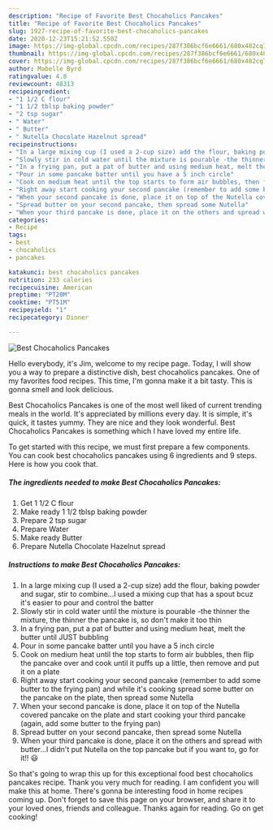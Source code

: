 ```yaml
---
description: "Recipe of Favorite Best Chocaholics Pancakes"
title: "Recipe of Favorite Best Chocaholics Pancakes"
slug: 1927-recipe-of-favorite-best-chocaholics-pancakes
date: 2020-12-23T15:21:52.550Z
image: https://img-global.cpcdn.com/recipes/287f386bcf6e6661/680x482cq70/best-chocaholics-pancakes-recipe-main-photo.jpg
thumbnail: https://img-global.cpcdn.com/recipes/287f386bcf6e6661/680x482cq70/best-chocaholics-pancakes-recipe-main-photo.jpg
cover: https://img-global.cpcdn.com/recipes/287f386bcf6e6661/680x482cq70/best-chocaholics-pancakes-recipe-main-photo.jpg
author: Mabelle Byrd
ratingvalue: 4.8
reviewcount: 48313
recipeingredient:
- "1 1/2 C flour"
- "1 1/2 tblsp baking powder"
- "2 tsp sugar"
- " Water"
- " Butter"
- " Nutella Chocolate Hazelnut spread"
recipeinstructions:
- "In a large mixing cup (I used a 2-cup size) add the flour, baking powder and sugar, stir to combine...I used a mixing cup that has a spout bcuz it&#39;s easier to pour and control the batter"
- "Slowly stir in cold water until the mixture is pourable -the thinner the mixture, the thinner the pancake is, so don&#39;t make it too thin"
- "In a frying pan, put a pat of butter and using medium heat, melt the butter until JUST bubbling"
- "Pour in some pancake batter until you have a 5 inch circle"
- "Cook on medium heat until the top starts to form air bubbles, then flip the pancake over and cook until it puffs up a little, then remove and put it on a plate"
- "Right away start cooking your second pancake (remember to add some butter to the frying pan) and while it&#39;s cooking spread some butter on the pancake on the plate, then spread some Nutella"
- "When your second pancake is done, place it on top of the Nutella covered pancake on the plate and start cooking your third pancake (again, add some butter to the frying pan)"
- "Spread butter on your second pancake, then spread some Nutella"
- "When your third pancake is done, place it on the others and spread with butter...I didn&#39;t put Nutella on the top pancake but if you want to, go for it!! 😃"
categories:
- Recipe
tags:
- best
- chocaholics
- pancakes

katakunci: best chocaholics pancakes 
nutrition: 233 calories
recipecuisine: American
preptime: "PT20M"
cooktime: "PT51M"
recipeyield: "1"
recipecategory: Dinner

---
```



![Best Chocaholics Pancakes](https://img-global.cpcdn.com/recipes/287f386bcf6e6661/680x482cq70/best-chocaholics-pancakes-recipe-main-photo.jpg)

Hello everybody, it's Jim, welcome to my recipe page. Today, I will show you a way to prepare a distinctive dish, best chocaholics pancakes. One of my favorites food recipes. This time, I'm gonna make it a bit tasty. This is gonna smell and look delicious.



Best Chocaholics Pancakes is one of the most well liked of current trending meals in the world. It's appreciated by millions every day. It is simple, it's quick, it tastes yummy. They are nice and they look wonderful. Best Chocaholics Pancakes is something which I have loved my entire life.


To get started with this recipe, we must first prepare a few components. You can cook best chocaholics pancakes using 6 ingredients and 9 steps. Here is how you cook that.

<!--inarticleads1-->

##### The ingredients needed to make Best Chocaholics Pancakes:

1. Get 1 1/2 C flour
1. Make ready 1 1/2 tblsp baking powder
1. Prepare 2 tsp sugar
1. Prepare  Water
1. Make ready  Butter
1. Prepare  Nutella Chocolate Hazelnut spread




<!--inarticleads2-->

##### Instructions to make Best Chocaholics Pancakes:

1. In a large mixing cup (I used a 2-cup size) add the flour, baking powder and sugar, stir to combine...I used a mixing cup that has a spout bcuz it&#39;s easier to pour and control the batter
1. Slowly stir in cold water until the mixture is pourable -the thinner the mixture, the thinner the pancake is, so don&#39;t make it too thin
1. In a frying pan, put a pat of butter and using medium heat, melt the butter until JUST bubbling
1. Pour in some pancake batter until you have a 5 inch circle
1. Cook on medium heat until the top starts to form air bubbles, then flip the pancake over and cook until it puffs up a little, then remove and put it on a plate
1. Right away start cooking your second pancake (remember to add some butter to the frying pan) and while it&#39;s cooking spread some butter on the pancake on the plate, then spread some Nutella
1. When your second pancake is done, place it on top of the Nutella covered pancake on the plate and start cooking your third pancake (again, add some butter to the frying pan)
1. Spread butter on your second pancake, then spread some Nutella
1. When your third pancake is done, place it on the others and spread with butter...I didn&#39;t put Nutella on the top pancake but if you want to, go for it!! 😃




So that's going to wrap this up for this exceptional food best chocaholics pancakes recipe. Thank you very much for reading. I am confident you will make this at home. There's gonna be interesting food in home recipes coming up. Don't forget to save this page on your browser, and share it to your loved ones, friends and colleague. Thanks again for reading. Go on get cooking!
